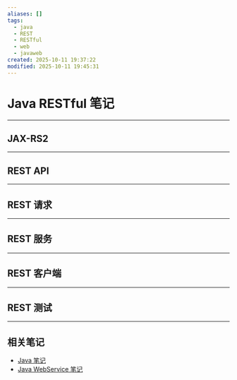 ```yaml
---
aliases: []
tags:
  - java
  - REST
  - RESTful
  - web
  - javaweb
created: 2025-10-11 19:37:22
modified: 2025-10-11 19:45:31
---
```


# Java  RESTful 笔记

---

## JAX-RS2

---

## REST API

---

## REST 请求

---

## REST 服务

---

## REST 客户端

---

## REST 测试

---

## 相关笔记

* [Java 笔记](../Java_Note.md)
* [Java WebService 笔记](Java_WebService_Note.md)